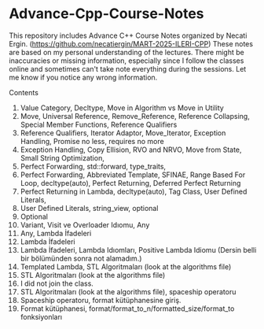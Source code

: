 # Advance-Cpp-Course-Notes
This repository includes Advance C++ Course Notes organized by Necati Ergin. (https://github.com/necatiergin/MART-2025-ILERI-CPP)
These notes are based on my personal understanding of the lectures.
There might be inaccuracies or missing information, especially since I follow the classes online and sometimes can't take note everything during the sessions.
Let me know if you notice any wrong information.

Contents
1. Value Category, Decltype, Move in Algorithm vs Move in Utility
2. Move, Universal Reference, Remove_Reference, Reference Collapsing, Special Member Functions, Reference Qualifiers
3. Reference Qualifiers, Iterator Adaptor, Move_Iterator, Exception Handling, Promise no less, requires no more
4. Exception Handling, Copy Ellision, RVO and NRVO, Move from State, Small String Optimization,
5. Perfect Forwarding, std::forward, type_traits,
6. Perfect Forwarding, Abbreviated Template, SFINAE, Range Based For Loop, decltype(auto), Perfect Returning, Deferred Perfect Returning
7. Perfect Returning in Lambda, decltype(auto), Tag Class, User Defined Literals,
8. User Defined Literals, string_view, optional
9. Optional
10. Variant, Visit ve Overloader Idıomu, Any
11. Any, Lambda İfadeleri
12. Lambda İfadeleri
13. Lambda İfadeleri, Lambda Idıomları, Positive Lambda Idiomu (Dersin belli bir bölümünden sonra not alamadım.)
14. Templated Lambda, STL Algoritmaları (look at the algorithms file)
15. STL Algoritmaları (look at the algorithms file)
16. I did not join the class.
17. STL Algoritmaları (look at the algorithms file), spaceship operatoru
18. Spaceship operatoru, format kütüphanesine giriş.
19. Format kütüphanesi, format/format_to_n/formatted_size/format_to fonksiyonları
